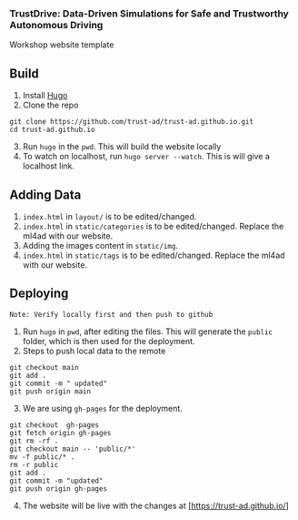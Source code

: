 ### TrustDrive: Data-Driven Simulations for Safe and Trustworthy Autonomous Driving
Workshop website template

## Build
1. Install [Hugo](https://gohugo.io/)
2. Clone the repo
```
git clone https://github.com/trust-ad/trust-ad.github.io.git
cd trust-ad.github.io
```
3. Run `hugo` in the `pwd`. This will build the website locally
4. To watch on localhost, run `hugo server --watch`. This is will give a localhost link.

## Adding Data
1. `index.html` in `layout/` is to be edited/changed.
2. `index.html` in `static/categories` is to be edited/changed. Replace the ml4ad with our website.
3. Adding the images content in `static/img`.
4. `index.html` in `static/tags` is to be edited/changed. Replace the ml4ad with our website.

## Deploying
`Note: Verify locally first and then push to github`

1. Run `hugo` in `pwd`, after editing the files. This will generate the `public` folder, which is then used for the deployment.
2. Steps to push local data to the remote
```
git checkout main
git add .
git commit -m " updated"
git push origin main
```
3. We are using `gh-pages` for the deployment.
```
git checkout  gh-pages
git fetch origin gh-pages
git rm -rf .
git checkout main -- 'public/*'
mv -f public/* .
rm -r public
git add .
git commit -m "updated"
git push origin gh-pages
```
4. The website will be live with the changes at [https://trust-ad.github.io/]